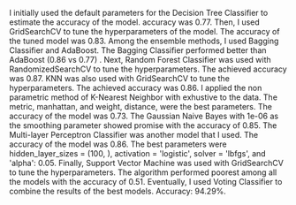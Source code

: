 I initially used the default parameters for the Decision Tree Classifier to estimate the accuracy of the model. accuracy was 0.77. Then, I used GridSearchCV to tune the hyperparameters of the model. The accuracy of the tuned model was 0.83. Among the ensemble methods, I used Bagging Classifier and AdaBoost. The Bagging Classifier performed better than AdaBoost (0.86 vs 0.77) . Next, Random Forest Classifier was used with RandomizedSearchCV to tune the hyperparameters. The achieved accuracy was 0.87. KNN was also used with GridSearchCV to tune the hyperparameters. The achieved accuracy was 0.86. I applied the non parametric method of K-Nearest Neighbor with exhustive to the data. The metric, manhattan, and weight, distance, were the best parameters. The accuracy of the model was 0.73. The Gaussian Naive Bayes with 1e-06 as the smoothing parameter showed promise with the accuracy of 0.85. The Multi-layer Perceptron Classifier was another model that I used. The accuracy of the model was 0.86. The best parameters were hidden_layer_sizes = (100, ), activation = 'logistic', solver = 'lbfgs', and 'alpha': 0.05. Finally, Support Vector Machine was used with GridSearchCV to tune the hyperparameters. The algorithm performed poorest among all the models with the accuracy of 0.51. Eventually, I used Voting Classifier to combine the results of the best models. Accuracy: 94.29%.
